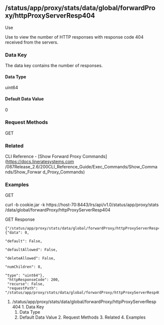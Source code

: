 ## /status/app/proxy/stats/data/global/forwardProxy/httpProxyServerResp404

Use

Use to view the number of HTTP responses with response code 404 received from
the servers.

### Data Key

The data key contains the number of responses.

#### Data Type

uint64

#### Default Data Value

0

### Request Methods

GET

### Related

CLI Reference - [Show Forward Proxy Commands](https://docs.lineratesystems.com
/087Release_2.6/200CLI_Reference_Guide/Exec_Commands/Show_Commands/Show_Forwar
d_Proxy_Commands)

### Examples

GET

curl -b cookie.jar -k https://host-70:8443/lrs/api/v1.0/status/app/proxy/stats
/data/global/forwardProxy/httpProxyServerResp404

GET Response

    
    {"/status/app/proxy/stats/data/global/forwardProxy/httpProxyServerResp404": {"data": 0,
                                                                                  "default": False,
                                                                                  "defaultAllowed": False,
                                                                                  "deleteAllowed": False,
                                                                                  "numChildren": 0,
                                                                                  "type": "uint64"},
     "httpResponseCode": 200,
     "recurse": False,
     "requestPath": "/status/app/proxy/stats/data/global/forwardProxy/httpProxyServerResp404"}
    

  1. /status/app/proxy/stats/data/global/forwardProxy/httpProxyServerResp404
    1. Data Key
      1. Data Type
      2. Default Data Value
    2. Request Methods
    3. Related
    4. Examples

